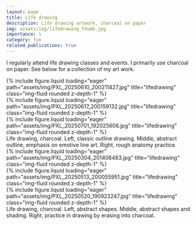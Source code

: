 ```yaml
---
layout: page
title: Life drawing
description: Life drawing artwork, charcoal on paper
img: assets/img/lifedrawing_thumb.jpg
importance: 1
category: fun
related_publications: true
---
```


I regularly attend life drawing classes and events. I primarily use charcoal on paper. See below for a collection of my art work.

<div class="row">
    <div class="col-sm mt-3 mt-md-0">
        {% include figure.liquid loading="eager" path="assets/img/PXL_20250610_200211427.jpg" title="lifedrawing" class="img-fluid rounded z-depth-1" %}
    </div>
    <div class="col-sm mt-3 mt-md-0">
        {% include figure.liquid loading="eager" path="assets/img/PXL_20250617_200159132.jpg" title="lifedrawing" class="img-fluid rounded z-depth-1" %}
    </div>
    <div class="col-sm mt-3 mt-md-0">
        {% include figure.liquid loading="eager" path="assets/img/PXL_20250701_192025606.jpg" title="lifedrawing" class="img-fluid rounded z-depth-1" %}
    </div>
</div>
<div class="caption">
    Life drawing, charcoal. Left, classic outline drawing. Middle, abstract outline, emphasis on emotive line art. Right, rough anatomy practice.
</div>
<div class="row">
    <div class="col-sm mt-3 mt-md-0">
        {% include figure.liquid loading="eager" path="assets/img/PXL_20250304_201406483.jpg" title="lifedrawing" class="img-fluid rounded z-depth-1" %}
    </div>
    <div class="col-sm mt-3 mt-md-0">
        {% include figure.liquid loading="eager" path="assets/img/PXL_20250513_200055951.jpg" title="lifedrawing" class="img-fluid rounded z-depth-1" %}
    </div>
    <div class="col-sm mt-3 mt-md-0">
        {% include figure.liquid loading="eager" path="assets/img/PXL_20250520_190923247.jpg" title="lifedrawing" class="img-fluid rounded z-depth-1" %}
    </div>
</div>
<div class="caption">
    Life drawing, charcoal. Left, abstract shapes. Middle, abstract shapes and shading. Right, practice in drawing by erasing into charcoal.
</div>